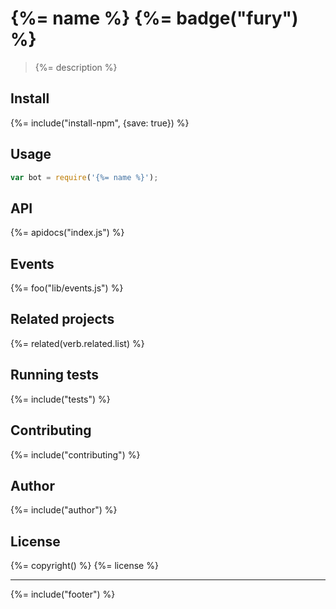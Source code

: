 # {%= name %} {%= badge("fury") %}

> {%= description %}


## Install
{%= include("install-npm", {save: true}) %}

## Usage

```js
var bot = require('{%= name %}');
```

## API
{%= apidocs("index.js") %}

## Events
{%= foo("lib/events.js") %}

## Related projects
{%= related(verb.related.list) %}

## Running tests
{%= include("tests") %}

## Contributing
{%= include("contributing") %}

## Author
{%= include("author") %}

## License
{%= copyright() %}
{%= license %}

***

{%= include("footer") %}
